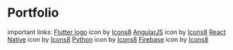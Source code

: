 # Portfolio

important links: <a target="_blank" href="https://icons8.com/icon/TwdB62yFXesu/flutter">Flutter logo</a> icon by <a target="_blank" href="https://icons8.com">Icons8</a>
<a target="_blank" href="https://icons8.com/icon/36387/angularjs">AngularJS</a> icon by <a target="_blank" href="https://icons8.com">Icons8</a>
<a target="_blank" href="https://icons8.com/icon/58811/react-native">React Native</a> icon by <a target="_blank" href="https://icons8.com">Icons8</a>
<a target="_blank" href="https://icons8.com/icon/12584/python">Python</a> icon by <a target="_blank" href="https://icons8.com">Icons8</a>
<a target="_blank" href="https://icons8.com/icon/z4rRkXyviG3w/firebase">Firebase</a> icon by <a target="_blank" href="https://icons8.com">Icons8</a>